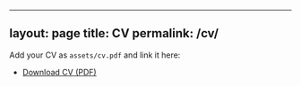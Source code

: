 
---
layout: page
title: CV
permalink: /cv/
---

Add your CV as `assets/cv.pdf` and link it here:

- [Download CV (PDF)](/assets/cv.pdf)
